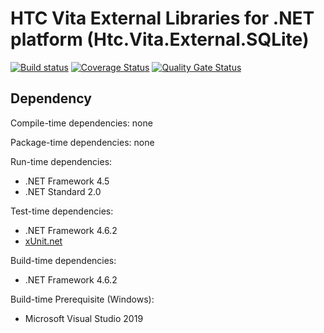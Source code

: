 # HTC Vita External Libraries for .NET platform (Htc.Vita.External.SQLite)

[![Build status](https://ci.appveyor.com/api/projects/status/m0dhm3pvvnfqs55v/branch/main?svg=true)](https://ci.appveyor.com/project/kenelin/vita-external-sqlite-csharp/branch/main) [![Coverage Status](https://coveralls.io/repos/github/ViveportSoftware/vita_external_sqlite_csharp/badge.svg?branch=main)](https://coveralls.io/github/ViveportSoftware/vita_external_sqlite_csharp?branch=main) [![Quality Gate Status](https://sonarcloud.io/api/project_badges/measure?project=ViveportSoftware_vita_external_sqlite_csharp&metric=alert_status)](https://sonarcloud.io/summary/new_code?id=ViveportSoftware_vita_external_sqlite_csharp)

## Dependency

Compile-time dependencies: none

Package-time dependencies: none

Run-time dependencies:

* .NET Framework 4.5
* .NET Standard 2.0

Test-time dependencies:

* .NET Framework 4.6.2
* [xUnit.net](https://xunit.net/)

Build-time dependencies:

* .NET Framework 4.6.2

Build-time Prerequisite (Windows):

* Microsoft Visual Studio 2019
